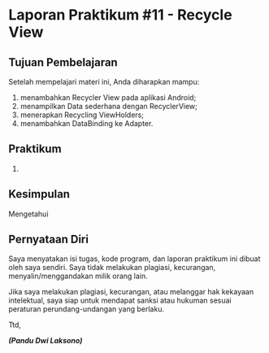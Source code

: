 # Laporan Praktikum #11 - Recycle View

## Tujuan Pembelajaran
Setelah mempelajari materi ini, Anda diharapkan mampu:
1. menambahkan Recycler View pada aplikasi Android;
2. menampilkan Data sederhana dengan RecyclerView;
3. menerapkan Recycling ViewHolders;
4. menambahkan DataBinding ke Adapter.

## Praktikum
1. 

## Kesimpulan

Mengetahui 

## Pernyataan Diri

Saya menyatakan isi tugas, kode program, dan laporan praktikum ini dibuat oleh saya sendiri. Saya tidak melakukan plagiasi, kecurangan, menyalin/menggandakan milik orang lain.

Jika saya melakukan plagiasi, kecurangan, atau melanggar hak kekayaan intelektual, saya siap untuk mendapat sanksi atau hukuman sesuai peraturan perundang-undangan yang berlaku.

Ttd,

***(Pandu Dwi Laksono)***